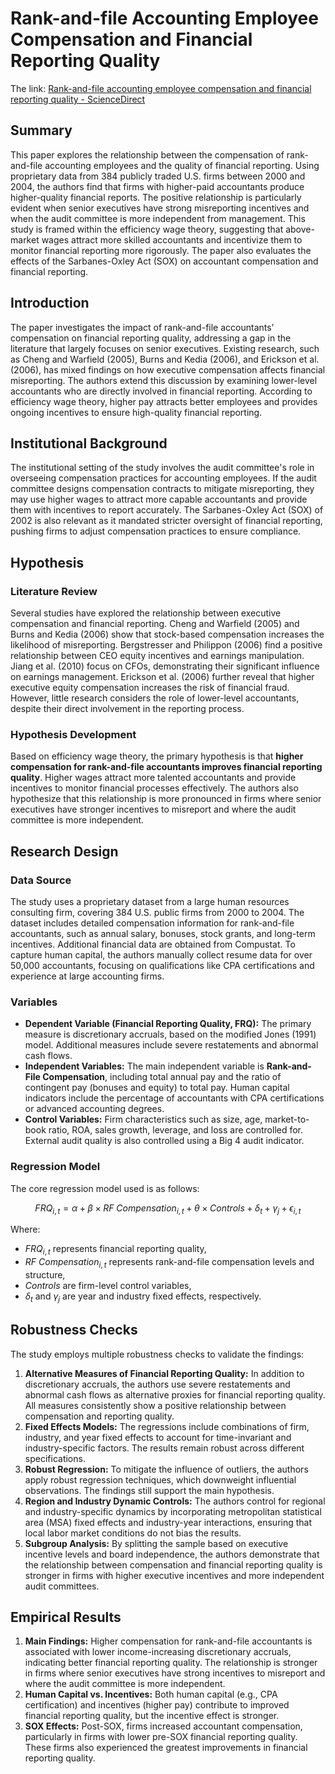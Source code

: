 # Rank-and-file Accounting Employee Compensation and Financial Reporting Quality

The link: [Rank-and-file accounting employee compensation and financial reporting quality - ScienceDirect](https://www.sciencedirect.com/science/article/pii/S0165410124000028)

## Summary

This paper explores the relationship between the compensation of rank-and-file accounting employees and the quality of financial reporting. Using proprietary data from 384 publicly traded U.S. firms between 2000 and 2004, the authors find that firms with higher-paid accountants produce higher-quality financial reports. The positive relationship is particularly evident when senior executives have strong misreporting incentives and when the audit committee is more independent from management. This study is framed within the efficiency wage theory, suggesting that above-market wages attract more skilled accountants and incentivize them to monitor financial reporting more rigorously. The paper also evaluates the effects of the Sarbanes-Oxley Act (SOX) on accountant compensation and financial reporting.

## Introduction
The paper investigates the impact of rank-and-file accountants’ compensation on financial reporting quality, addressing a gap in the literature that largely focuses on senior executives. Existing research, such as Cheng and Warfield (2005), Burns and Kedia (2006), and Erickson et al. (2006), has mixed findings on how executive compensation affects financial misreporting. The authors extend this discussion by examining lower-level accountants who are directly involved in financial reporting. According to efficiency wage theory, higher pay attracts better employees and provides ongoing incentives to ensure high-quality financial reporting.

## Institutional Background
The institutional setting of the study involves the audit committee's role in overseeing compensation practices for accounting employees. If the audit committee designs compensation contracts to mitigate misreporting, they may use higher wages to attract more capable accountants and provide them with incentives to report accurately. The Sarbanes-Oxley Act (SOX) of 2002 is also relevant as it mandated stricter oversight of financial reporting, pushing firms to adjust compensation practices to ensure compliance.

## Hypothesis
### Literature Review
Several studies have explored the relationship between executive compensation and financial reporting. Cheng and Warfield (2005) and Burns and Kedia (2006) show that stock-based compensation increases the likelihood of misreporting. Bergstresser and Philippon (2006) find a positive relationship between CEO equity incentives and earnings manipulation. Jiang et al. (2010) focus on CFOs, demonstrating their significant influence on earnings management. Erickson et al. (2006) further reveal that higher executive equity compensation increases the risk of financial fraud. However, little research considers the role of lower-level accountants, despite their direct involvement in the reporting process.

### Hypothesis Development
Based on efficiency wage theory, the primary hypothesis is that **higher compensation for rank-and-file accountants improves financial reporting quality**. Higher wages attract more talented accountants and provide incentives to monitor financial processes effectively. The authors also hypothesize that this relationship is more pronounced in firms where senior executives have stronger incentives to misreport and where the audit committee is more independent.

## Research Design
### Data Source
The study uses a proprietary dataset from a large human resources consulting firm, covering 384 U.S. public firms from 2000 to 2004. The dataset includes detailed compensation information for rank-and-file accountants, such as annual salary, bonuses, stock grants, and long-term incentives. Additional financial data are obtained from Compustat. To capture human capital, the authors manually collect resume data for over 50,000 accountants, focusing on qualifications like CPA certifications and experience at large accounting firms.

### Variables
- **Dependent Variable (Financial Reporting Quality, FRQ):** The primary measure is discretionary accruals, based on the modified Jones (1991) model. Additional measures include severe restatements and abnormal cash flows.
- **Independent Variables:** The main independent variable is **Rank-and-File Compensation**, including total annual pay and the ratio of contingent pay (bonuses and equity) to total pay. Human capital indicators include the percentage of accountants with CPA certifications or advanced accounting degrees.
- **Control Variables:** Firm characteristics such as size, age, market-to-book ratio, ROA, sales growth, leverage, and loss are controlled for. External audit quality is also controlled using a Big 4 audit indicator.

### Regression Model
The core regression model used is as follows:

$$
FRQ_{i,t} = \alpha + \beta \times RF\ Compensation_{i,t} + \theta \times Controls + \delta_t + \gamma_j + \epsilon_{i,t}
$$

Where:
- $FRQ_{i,t}$ represents financial reporting quality,
- $RF\ Compensation_{i,t}$ represents rank-and-file compensation levels and structure,
- $Controls$ are firm-level control variables,
- $\delta_t$ and $\gamma_j$ are year and industry fixed effects, respectively.

## Robustness Checks
The study employs multiple robustness checks to validate the findings:
1. **Alternative Measures of Financial Reporting Quality:** In addition to discretionary accruals, the authors use severe restatements and abnormal cash flows as alternative proxies for financial reporting quality. All measures consistently show a positive relationship between compensation and reporting quality.
2. **Fixed Effects Models:** The regressions include combinations of firm, industry, and year fixed effects to account for time-invariant and industry-specific factors. The results remain robust across different specifications.
3. **Robust Regression:** To mitigate the influence of outliers, the authors apply robust regression techniques, which downweight influential observations. The findings still support the main hypothesis.
4. **Region and Industry Dynamic Controls:** The authors control for regional and industry-specific dynamics by incorporating metropolitan statistical area (MSA) fixed effects and industry-year interactions, ensuring that local labor market conditions do not bias the results.
5. **Subgroup Analysis:** By splitting the sample based on executive incentive levels and board independence, the authors demonstrate that the relationship between compensation and financial reporting quality is stronger in firms with higher executive incentives and more independent audit committees.

## Empirical Results
1. **Main Findings:** Higher compensation for rank-and-file accountants is associated with lower income-increasing discretionary accruals, indicating better financial reporting quality. The relationship is stronger in firms where senior executives have strong incentives to misreport and where the audit committee is more independent.
2. **Human Capital vs. Incentives:** Both human capital (e.g., CPA certification) and incentives (higher pay) contribute to improved financial reporting quality, but the incentive effect is stronger.
3. **SOX Effects:** Post-SOX, firms increased accountant compensation, particularly in firms with lower pre-SOX financial reporting quality. These firms also experienced the greatest improvements in financial reporting quality.
